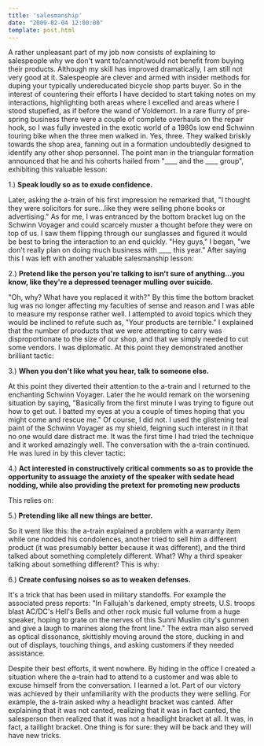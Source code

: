 ```yaml
---
title: 'salesmanship'
date: "2009-02-04 12:00:00"
template: post.html
---
```


A rather unpleasant part of my job now consists of explaining to salespeople why we don't want to/cannot/would not benefit from buying their products. Although my skill has improved dramatically, I am still not very good at it. Salespeople are clever and armed with insider methods for duping your typically undereducated bicycle shop parts buyer. So in the interest of countering their efforts I have decided to start taking notes on my interactions, highlighting both areas where I excelled and areas where I stood stupefied, as if before the wand of Voldemort. In a rare flurry of pre-spring business there were a couple of complete overhauls on the repair hook, so I was fully invested in the exotic world of a 1980s low end Schwinn touring bike when the three men walked in. Yes, three. They walked briskly towards the shop area, fanning out in a formation undoubtedly designed to identify any other shop personnel. The point man in the triangular formation announced that he and his cohorts hailed from "____ and the ____ group", exhibiting this valuable lesson:

1.) **Speak loudly so as to exude confidence.**


Later, asking the a-train of his first impression he remarked that, "I thought they were solicitors for sure...like they were selling phone books or advertising." As for me, I was entranced by the bottom bracket lug on the Schwinn Voyager and could scarcely muster a thought before they were on top of us. I saw them flipping through our sunglasses and figured it would be best to bring the interaction to an end quickly. "Hey guys," I began, "we don't really plan on doing much business with ____ this year." After saying this I was left with another valuable salesmanship lesson:

2.) **Pretend like the person you're talking to isn't sure of anything...you know, like they're a depressed teenager mulling over suicide.**

"Oh, why? What have you replaced it with?" By this time the bottom bracket lug was no longer affecting my faculties of sense and reason and I was able to measure my response rather well. I attempted to avoid topics which they would be inclined to refute such as, "Your products are terrible." I explained that the number of products that we were attempting to carry was disproportionate to the size of our shop, and that we simply needed to cut some vendors. I was diplomatic. At this point they demonstrated another brilliant tactic:

3.) **When you don't like what you hear, talk to someone else.**

At this point they diverted their attention to the a-train and I returned to the enchanting Schwinn Voyager. Later the he would remark on the worsening situation by saying, "Basically from the first minute I was trying to figure out how to get out. I batted my eyes at you a couple of times hoping that you might come and rescue me." Of course, I did not. I used the glistening teal paint of the Schwinn Voyager as my shield, feigning such interest in it that no one would dare distract me. It was the first time I had tried the technique and it worked amazingly well. The conversation with the a-train continued. He was lured in by this clever tactic:

4.) **Act interested in constructively critical comments so as to provide the opportunity to assuage the anxiety of the speaker with sedate head nodding, while also providing the pretext for promoting new products**

This relies on:

5.) **Pretending like all new things are better.**

So it went like this: the a-train explained a problem with a warranty item while one nodded his condolences, another tried to sell him a different product (it was presumably better because it was different), and the third talked about something completely different. What? Why a third speaker talking about something different? This is why:

6.) **Create confusing noises so as to weaken defenses.**


It's a trick that has been used in military standoffs. For example the associated press reports: "In Fallujah's darkened, empty streets, U.S. troops blast AC/DC's Hell's Bells and other rock music full volume from a huge speaker, hoping to grate on the nerves of this Sunni Muslim city's gunmen and give a laugh to marines along the front line." The extra man also served as optical dissonance, skittishly moving around the store, ducking in and out of displays, touching things, and asking customers if they needed assistance.

Despite their best efforts, it went nowhere. By hiding in the office I created a situation where the a-train had to attend to a customer and was able to excuse himself from the conversation. I learned a lot. Part of our victory was achieved by their unfamiliarity with the products they were selling. For example, the a-train asked why a headlight bracket was canted. After explaining that it was not canted, realizing that it was in fact canted, the salesperson then realized that it was not a headlight bracket at all. It was, in fact, a taillight bracket. One thing is for sure: they will be back and they will have new tricks.